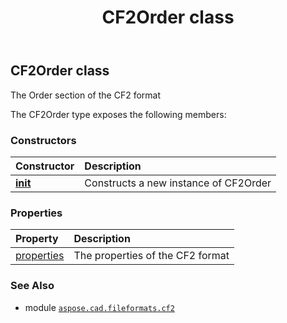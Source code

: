 ﻿---
title: CF2Order class
second_title: Aspose.CAD for Python via .NET API References
description: 
type: docs
weight: 100
url: /aspose.cad.fileformats.cf2/cf2order/
is_root: false
---

## CF2Order class

The Order section of the CF2 format



The CF2Order type exposes the following members:

### Constructors
| Constructor | Description |
| :- | :- |
| [__init__](/cad/python-net/aspose.cad.fileformats.cf2/cf2order/__init__/#) | Constructs a new instance of CF2Order |


### Properties
| Property | Description |
| :- | :- |
| [properties](/cad/python-net/aspose.cad.fileformats.cf2/cf2order/properties) | The properties of the CF2 format |



### See Also
* module [`aspose.cad.fileformats.cf2`](..)
